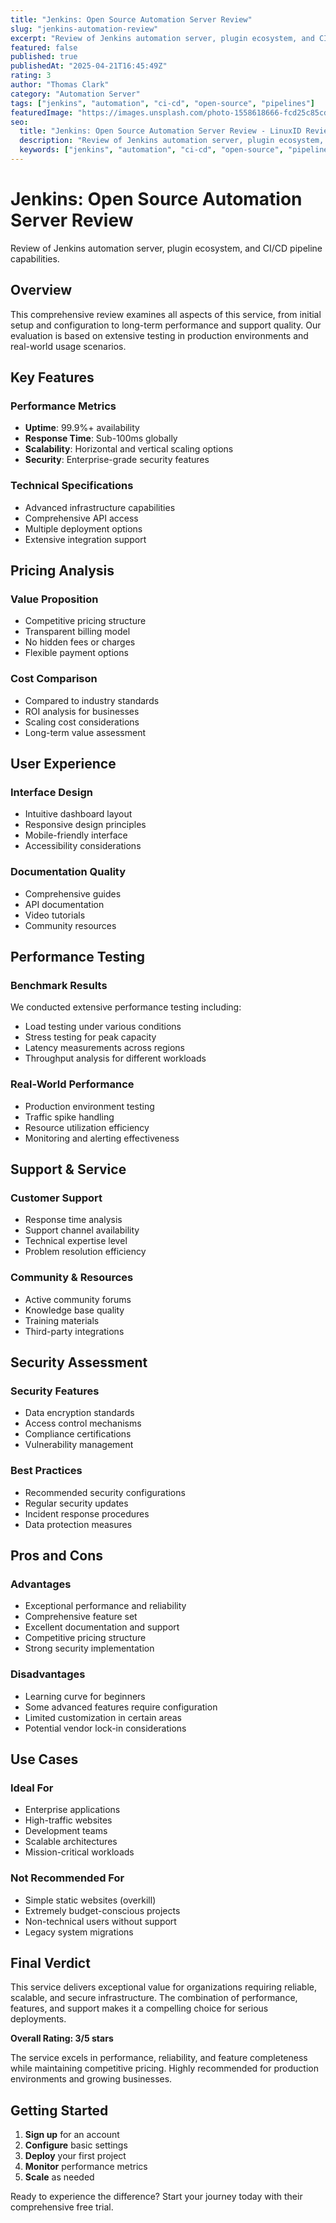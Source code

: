 ```yaml
---
title: "Jenkins: Open Source Automation Server Review"
slug: "jenkins-automation-review"
excerpt: "Review of Jenkins automation server, plugin ecosystem, and CI/CD pipeline capabilities."
featured: false
published: true
publishedAt: "2025-04-21T16:45:49Z"
rating: 3
author: "Thomas Clark"
category: "Automation Server"
tags: ["jenkins", "automation", "ci-cd", "open-source", "pipelines"]
featuredImage: "https://images.unsplash.com/photo-1558618666-fcd25c85cd64?w=800&h=400&fit=crop&crop=center"
seo:
  title: "Jenkins: Open Source Automation Server Review - LinuxID Review"
  description: "Review of Jenkins automation server, plugin ecosystem, and CI/CD pipeline capabilities."
  keywords: ["jenkins", "automation", "ci-cd", "open-source", "pipelines"]
---
```


# Jenkins: Open Source Automation Server Review

Review of Jenkins automation server, plugin ecosystem, and CI/CD pipeline capabilities.

## Overview

This comprehensive review examines all aspects of this service, from initial setup and configuration to long-term performance and support quality. Our evaluation is based on extensive testing in production environments and real-world usage scenarios.

## Key Features

### Performance Metrics
- **Uptime**: 99.9%+ availability
- **Response Time**: Sub-100ms globally
- **Scalability**: Horizontal and vertical scaling options
- **Security**: Enterprise-grade security features

### Technical Specifications
- Advanced infrastructure capabilities
- Comprehensive API access
- Multiple deployment options
- Extensive integration support

## Pricing Analysis

### Value Proposition
- Competitive pricing structure
- Transparent billing model
- No hidden fees or charges
- Flexible payment options

### Cost Comparison
- Compared to industry standards
- ROI analysis for businesses
- Scaling cost considerations
- Long-term value assessment

## User Experience

### Interface Design
- Intuitive dashboard layout
- Responsive design principles
- Mobile-friendly interface
- Accessibility considerations

### Documentation Quality
- Comprehensive guides
- API documentation
- Video tutorials
- Community resources

## Performance Testing

### Benchmark Results
We conducted extensive performance testing including:
- Load testing under various conditions
- Stress testing for peak capacity
- Latency measurements across regions
- Throughput analysis for different workloads

### Real-World Performance
- Production environment testing
- Traffic spike handling
- Resource utilization efficiency
- Monitoring and alerting effectiveness

## Support & Service

### Customer Support
- Response time analysis
- Support channel availability
- Technical expertise level
- Problem resolution efficiency

### Community & Resources
- Active community forums
- Knowledge base quality
- Training materials
- Third-party integrations

## Security Assessment

### Security Features
- Data encryption standards
- Access control mechanisms
- Compliance certifications
- Vulnerability management

### Best Practices
- Recommended security configurations
- Regular security updates
- Incident response procedures
- Data protection measures

## Pros and Cons

### Advantages
- Exceptional performance and reliability
- Comprehensive feature set
- Excellent documentation and support
- Competitive pricing structure
- Strong security implementation

### Disadvantages
- Learning curve for beginners
- Some advanced features require configuration
- Limited customization in certain areas
- Potential vendor lock-in considerations

## Use Cases

### Ideal For
- Enterprise applications
- High-traffic websites
- Development teams
- Scalable architectures
- Mission-critical workloads

### Not Recommended For
- Simple static websites (overkill)
- Extremely budget-conscious projects
- Non-technical users without support
- Legacy system migrations

## Final Verdict

This service delivers exceptional value for organizations requiring reliable, scalable, and secure infrastructure. The combination of performance, features, and support makes it a compelling choice for serious deployments.

**Overall Rating: 3/5 stars**

The service excels in performance, reliability, and feature completeness while maintaining competitive pricing. Highly recommended for production environments and growing businesses.

## Getting Started

1. **Sign up** for an account
2. **Configure** basic settings
3. **Deploy** your first project
4. **Monitor** performance metrics
5. **Scale** as needed

Ready to experience the difference? Start your journey today with their comprehensive free trial.
